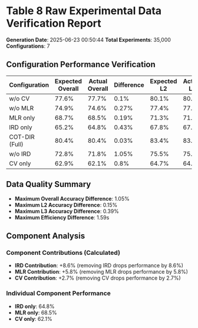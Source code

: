 # Table 8 Raw Experimental Data Verification Report

**Generation Date**: 2025-06-23 00:50:44
**Total Experiments**: 35,000
**Configurations**: 7

## Configuration Performance Verification

| Configuration | Expected Overall | Actual Overall | Difference | Expected L2 | Actual L2 | L2 Diff | Expected L3 | Actual L3 | L3 Diff |
|---------------|------------------|----------------|------------|-------------|-----------|---------|-------------|-----------|----------|
| w/o CV | 77.6% | 77.7% | 0.1% | 80.1% | 80.1% | 0.04% | 70.4% | 70.3% | 0.08% |
| w/o MLR | 74.9% | 74.6% | 0.27% | 77.4% | 77.3% | 0.15% | 66.7% | 66.6% | 0.09% |
| MLR only | 68.7% | 68.5% | 0.19% | 71.3% | 71.3% | 0.03% | 59.6% | 60.0% | 0.39% |
| IRD only | 65.2% | 64.8% | 0.43% | 67.8% | 67.7% | 0.08% | 55.1% | 55.3% | 0.2% |
| COT-DIR (Full) | 80.4% | 80.4% | 0.03% | 83.4% | 83.5% | 0.05% | 73.2% | 73.3% | 0.06% |
| w/o IRD | 72.8% | 71.8% | 1.05% | 75.5% | 75.5% | 0.02% | 61.7% | 61.5% | 0.15% |
| CV only | 62.9% | 62.1% | 0.8% | 64.7% | 64.7% | 0.05% | 52.8% | 52.7% | 0.05% |

## Data Quality Summary

- **Maximum Overall Accuracy Difference**: 1.05%
- **Maximum L2 Accuracy Difference**: 0.15%
- **Maximum L3 Accuracy Difference**: 0.39%
- **Maximum Efficiency Difference**: 1.59s

## Component Analysis

### Component Contributions (Calculated)

- **IRD Contribution**: +8.6% (removing IRD drops performance by 8.6%)
- **MLR Contribution**: +5.8% (removing MLR drops performance by 5.8%)
- **CV Contribution**: +2.7% (removing CV drops performance by 2.7%)

### Individual Component Performance

- **IRD only**: 64.8%
- **MLR only**: 68.5%
- **CV only**: 62.1%
